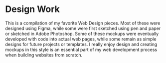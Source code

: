# Design Work

This is a compilation of my favorite Web Design pieces. Most of these were designed using Figma, while some were first sketched using pen and paper or sketched in Adobe Photoshop. Some of these mockups were eventually developed with code into actual web pages, while some remain as simple designs for future projects or templates. I really enjoy design and creating mockups in this style is an essential part of my web development process when building websites from scratch.
